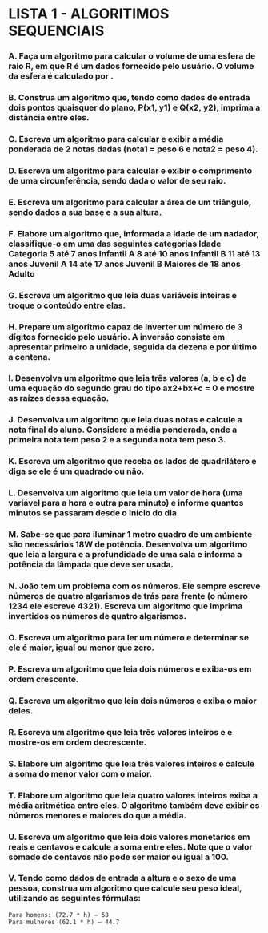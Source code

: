# LISTA 1 - ALGORITIMOS SEQUENCIAIS
### A. Faça um algoritmo para calcular o volume de uma esfera de raio R, em que R é um dados fornecido pelo usuário. O volume da esfera é calculado por .   
### B. Construa um algoritmo que, tendo como dados de entrada dois pontos quaisquer do plano, P(x1, y1) e Q(x2, y2), imprima a distância entre eles.    
### C. Escreva um algoritmo para calcular e exibir a média ponderada de 2 notas dadas (nota1 = peso 6 e nota2 = peso 4).      
### D. Escreva um algoritmo para calcular e exibir o comprimento de uma circunferência, sendo dada o valor de seu raio.     
### E. Escreva um algoritmo para calcular a área de um triângulo, sendo dados a sua base e a sua altura.    
### F. Elabore um algoritmo que, informada a idade de um nadador, classifique-o em uma das seguintes categorias Idade Categoria 5 até 7 anos Infantil A 8 até 10 anos Infantil B 11 até 13 anos Juvenil A 14 até 17 anos Juvenil B Maiores de 18 anos Adulto
### G. Escreva um algoritmo que leia duas variáveis inteiras e troque o conteúdo entre elas.    
### H. Prepare um algoritmo capaz de inverter um número de 3 dígitos fornecido pelo usuário. A inversão consiste em apresentar primeiro a unidade, seguida da dezena e por último a centena.    
### I. Desenvolva um algoritmo que leia três valores (a, b e c) de uma equação do segundo grau do tipo ax2+bx+c = 0 e mostre as raízes dessa equação.   
### J. Desenvolva um algoritmo que leia duas notas e calcule a nota final do aluno. Considere a média ponderada, onde a primeira nota tem peso 2 e a segunda nota tem peso 3.   
### K. Escreva um algoritmo que receba os lados de quadrilátero e diga se ele é um quadrado ou não.     
### L. Desenvolva um algoritmo que leia um valor de hora (uma variável para a hora e outra para minuto) e informe quantos minutos se passaram desde o início do dia.    
### M. Sabe-se que para iluminar 1 metro quadro de um ambiente são necessários 18W de potência. Desenvolva um algoritmo que leia a largura e a profundidade de uma sala e informa a potência da lâmpada que deve ser usada.     
### N. João tem um problema com os números. Ele sempre escreve números de quatro algarismos de trás para frente (o número 1234 ele escreve 4321). Escreva um algoritmo que imprima invertidos os números de quatro algarismos.  
### O. Escreva um algoritmo para ler um número e determinar se ele é maior, igual ou menor que zero.    
### P. Escreva um algoritmo que leia dois números e exiba-os em ordem crescente.    
### Q. Escreva um algoritmo que leia dois números e exiba o maior deles.    
### R. Escreva um algoritmo que leia três valores inteiros e e mostre-os em ordem decrescente.      
### S. Elabore um algoritmo que leia três valores inteiros e calcule a soma do menor valor com o maior.     
### T. Elabore um algoritmo que leia quatro valores inteiros exiba a média aritmética entre eles. O algoritmo também deve exibir os números menores e maiores do que a média.   
### U. Escreva um algoritmo que leia dois valores monetários em reais e centavos e calcule a soma entre eles. Note que o valor somado do centavos não pode ser maior ou igual a 100.     
### V. Tendo como dados de entrada a altura e o sexo de uma pessoa, construa um algoritmo que calcule seu peso ideal, utilizando as seguintes fórmulas:     
```
Para homens: (72.7 * h) – 58  
Para mulheres (62.1 * h) – 44.7      

```
    
